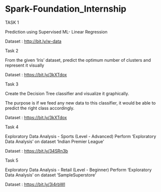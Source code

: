 # Spark-Foundation_Internship
TASK 1

Prediction using Supervised ML- Linear Regression

Dataset : http://bit.ly/w-data

Task 2

From the given ‘Iris’ dataset, predict the optimum number of clusters and represent it visually

Dataset : https://bit.ly/3kXTdox

Task 3

Create the Decision Tree classifier and visualize it graphically.

The purpose is if we feed any new data to this classifier, it would be able to
predict the right class accordingly.

Dataset : https://bit.ly/3kXTdox

Task 4

Exploratory Data Analysis - Sports (Level - Advanced)
Perform ‘Exploratory Data Analysis’ on dataset ‘Indian Premier League'

Dataset : https://bit.ly/34SRn3b

Task 5

Exploratory Data Analysis - Retail (Level - Beginner)
Perform ‘Exploratory Data Analysis’ on dataset ‘SampleSuperstore’

Dataset : https://bit.ly/3i4rbWl



